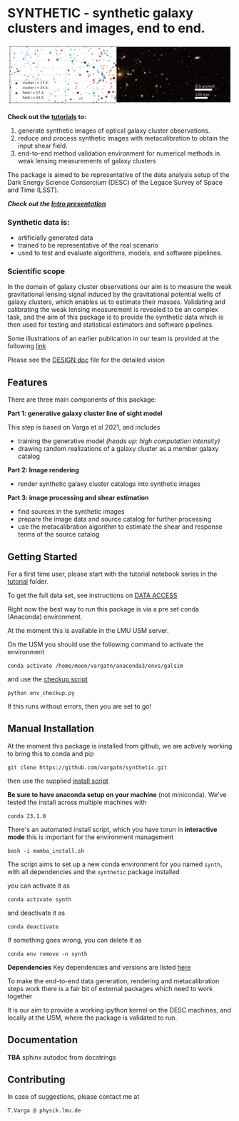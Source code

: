 # SYNTHETIC - synthetic galaxy clusters and images, end to end.


![synthetic galaxy cluster rendered from synthetic catalog](./doc/banner.png)

**Check out the [tutorials](./tutorial/README.md) to:**

1) generate synthetic images of optical galaxy cluster observations.
2) reduce and process synthetic images with metacalibration to obtain the input shear field.
3) end-to-end method validation environment for numerical methods in weak lensing measurements of galaxy clusters 

The package is aimed to be representative of the data analysis setup of the Dark Energy Science Consorcium (DESC) of the Legace Survey of Space and Time (LSST).

***Check out the [Intro presentation](https://docs.google.com/presentation/d/1BU39hIaoyaZ_iNmb0mcigwy84mpMKAskx9NxYkrbCes/edit?usp=sharing)***

### Synthetic data is:

    
 * artificially generated data
 * trained to be representative of the real scenario
 * used to test and evaluate algorithms, models, and software pipelines.
 
### Scientific scope

In the domain of galaxy cluster observations our aim is to measure the weak gravitational lensing signal induced by
the gravitational potential wells of galaxy clusters, which enables us to estimate their masses. 
Validating and calibrating the weak lensing measurement is revealed to be an complex task, and the aim of this package is to 
provide the synthetic data which is then used for testing and statistical estimators and software pipelines.

Some illustrations of an earlier publication in our team is provided at the following [link](https://vargatn.github.io/synthetic/)

Please see the [DESIGN doc](DESIGN.md) file for the detailed vision 

## Features

There are three main components of this package:

**Part 1: generative galaxy cluster line of sight model**

This step is based on Varga et al 2021, and includes

* training the generative model _(heads up: high computation intensity)_ 
* drawing random realizations of a galaxy cluster as a member galaxy catalog


**Part 2: Image rendering**
* render synthetic galaxy cluster catalogs into synthetic images

**Part 3: image processing and shear estimation**
* find sources in the synthetic images
* prepare the image data and source catalog for further processing
* use the metacalibration algorithm to estimate the shear and response terms of the source catalog

## Getting Started
For a first time user, please start with the tutorial notebook series in the [tutorial](./tutorial/README.md) folder.

To get the full data set, see instructions on [DATA ACCESS](./tutorial/DATA.md)

Right now the best way to run this package is via a pre set conda (Anaconda) environment.

At the moment this is available in the LMU USM server.

On the USM you should use the following command to activate the environment 
    
    conda activate /home/moon/vargatn/anaconda3/envs/galsim

and use the [checkup script](./tutorial/env_checkup.py)

    python env_checkup.py

If this runs without errors, then you are set to go!

## Manual Installation

At the moment this package is installed from github, we are actively working to bring this to conda and pip

    git clone https://github.com/vargatn/synthetic.git

then use the supplied [install script](./mamba_install.sh)

**Be sure to have anaconda setup on your machine** (not miniconda). We've tested the install across multiple machines with

    conda 23.1.0

There's an automated install script, which you have torun  in **interactive mode** this is important for the environment management

    bash -i mamba_install.sh

The script aims to set up a new conda environment for you named `synth`,
with all dependencies and the `synthetic` package installed

you can activate it as

    conda activate synth

and deactivate it as

    conda deactivate

If something goes wrong, you can delete it as

    conda env remove -n synth

**Dependencies**
Key dependencies and versions are listed [here](DEPENDENCIES.md)

To make the end-to-end data generation, rendering and metacalibration steps work there is a fair bit of external packages which need to work together

It is our aim to provide a working ipython kernel on the DESC machines, and locally at the USM, where the package is validated to run.





## Documentation

**TBA** sphinx autodoc from docstrings 

## Contributing

In case of suggestions, please contact me at 
    
    T.Varga @ physik.lmu.de





